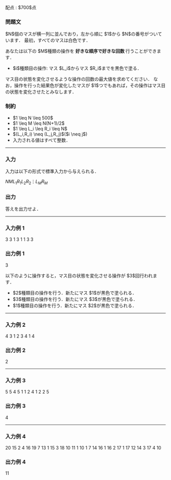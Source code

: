
<div>

<span>

<span>

<p>
配点 : $700$点
</p>

<div>

<section>

### **問題文**

<p>
$N$個のマスが横一列に並んでおり，左から順に $1$から $N$の番号がついています．
最初，すべてのマスは白色です．
</p>

<p>
あなたは以下の $M$種類の操作を
<strong>
好きな順序で好きな回数
</strong>
行うことができます．
</p>

<ul>

<li>
$i$種類目の操作: マス $L_i$からマス $R_i$までを黒色で塗る．
</li>

</ul>

<p>
マス目の状態を変化させるような操作の回数の最大値を求めてください．
なお，操作を行った結果色が変化したマスが $1$つでもあれば，その操作はマス目の状態を変化させたとみなします．
</p>

</section>

</div>

<div>

<section>

### **制約**

<ul>

<li>
$1 \leq N \leq 500$
</li>

<li>
$1 \leq M \leq N(N+1)/2$
</li>

<li>
$1 \leq L_i \leq R_i \leq N$
</li>

<li>
$(L_i,R_i) \neq (L_j,R_j)$($i \neq j$)
</li>

<li>
入力される値はすべて整数．
</li>

</ul>

</section>

</div>

---

<div>

<div>

<section>

### **入力**

<p>
入力は以下の形式で標準入力から与えられる．
</p>

<div>

$N$$M$$L_1$$R_1$$L_2$$R_2$$\vdots$$L_M$$R_M$
</div>

</section>

</div>

<div>

<section>

### **出力**

<p>
答えを出力せよ．
</p>

</section>

</div>

</div>

---

<div>

<section>

### **入力例 1**

<div>

3 3
1 3
1 1
3 3

</div>

</section>

</div>

<div>

<section>

### **出力例 1**

<div>

3

</div>

<p>
以下のように操作すると，マス目の状態を変化させる操作が $3$回行われます．
</p>

<ul>

<li>
$2$種類目の操作を行う．新たにマス $1$が黒色で塗られる．
</li>

<li>
$3$種類目の操作を行う．新たにマス $3$が黒色で塗られる．
</li>

<li>
$1$種類目の操作を行う．新たにマス $2$が黒色で塗られる．
</li>

</ul>

</section>

</div>

---

<div>

<section>

### **入力例 2**

<div>

4 3
1 2
3 4
1 4

</div>

</section>

</div>

<div>

<section>

### **出力例 2**

<div>

2

</div>

</section>

</div>

---

<div>

<section>

### **入力例 3**

<div>

5 5
4 5
1 1
2 4
1 2
2 5

</div>

</section>

</div>

<div>

<section>

### **出力例 3**

<div>

4

</div>

</section>

</div>

---

<div>

<section>

### **入力例 4**

<div>

20 15
2 4
16 19
7 13
1 15
3 18
10 11
1 10
1 7
14 16
1 16
2 17
1 17
12 14
3 17
4 10

</div>

</section>

</div>

<div>

<section>

### **出力例 4**

<div>

11

</div>

</section>

</div>

</span>

</span>

</div>
